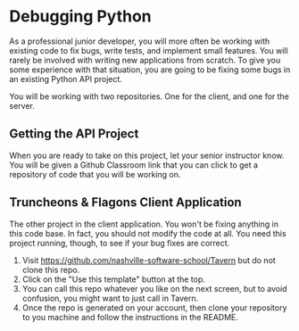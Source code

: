 # Debugging Python

As a professional junior developer, you will more often be working with existing code to fix bugs, write tests, and implement small features. You will rarely be involved with writing new applications from scratch. To give you some experience with that situation, you are going to be fixing some bugs in an existing Python API project.

You will be working with two repositories. One for the client, and one for the server.

## Getting the API Project

When you are ready to take on this project, let your senior instructor know. You will be given a Github Classroom link that you can click to get a repository of code that you will be working on.

## Truncheons &amp; Flagons Client Application

The other project in the client application. You won't be fixing anything in this code base. In fact, you should not modify the code at all. You need this project running, though, to see if your bug fixes are correct.

1. Visit https://github.com/nashville-software-school/Tavern but do not clone this repo.
1. Click on the "Use this template" button at the top.
1. You can call this repo whatever you like on the next screen, but to avoid confusion, you might want to just call in Tavern.
1. Once the repo is generated on your account, then clone your repository to you machine and follow the instructions in the README.
